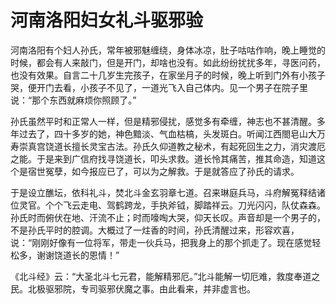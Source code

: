 # 河南洛阳妇女礼斗驱邪验

河南洛阳有个妇人孙氏，常年被邪魅缠绕，身体冰凉，肚子咕咕作响，晚上睡觉的时候，都会有人来敲门，但是开门，却啥也没有。如此纷纷扰扰多年，寻医问药，也没有效果。自言二十几岁生完孩子，在家坐月子的时候，晚上听到门外有小孩子哭，便开门去看，小孩子不见了，一道光飞入自己体内。见一个男子在院子里说：“那个东西就麻烦你照顾了。”

孙氏虽然平时和正常人一样，但是精邪侵扰，感觉多有牵缠，神志也不甚清醒。多年过去了，四十多岁的她，神色黯淡、气血枯槁，头发斑白。听闻江西閤皂山大万寿崇真宫饶道长擅长灵宝古法。孙氏久仰道教之秘术，有起死回生之力，消灾渡厄之能。于是来到广信府找寻饶道长，叩头求救。道长怜其痛苦，推其命造，知道这个是宿世冤孽，如今报应已了，可以为之解救。于是就答应了孙氏的请求。

于是设立醮坛，依科礼斗，焚北斗金玄羽章七道。召来琳庭兵马，斗府解冤释结诸位灵官。个个飞云走电、驾鹤跨龙，手执斧钺，脚踏祥云。刀光闪闪，队仗森森。孙氏时而俯伏在地、汗流不止；时而嚎啕大哭，仰天长叹。声音却是一个男子的，不是孙氏平时的腔调。大概过了一炷香的时间，孙氏清醒过来，形容欢喜，说：“刚刚好像有一位将军，带走一伙兵马，把我身上的那个抓走了。现在感觉轻松多，谢谢饶道长的恩情！”

《北斗经》云：“大圣北斗七元君，能解精邪厄。”北斗能解一切厄难，救度奉道之民。北极驱邪院，专司驱邪伏魔之事。由此看来，并非虚言也。

